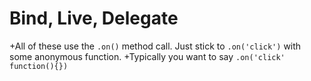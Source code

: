 Bind, Live, Delegate
====================

+All of these use the ```.on()``` method call.  Just stick to ```.on('click')``` with some anonymous function.
+Typically you want to say ```.on('click' function(){})```